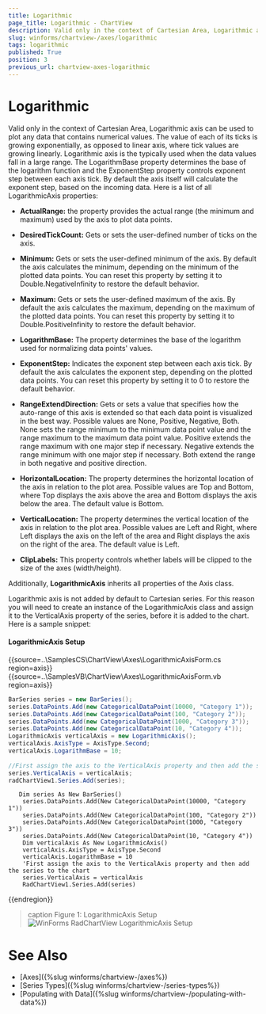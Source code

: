 ```yaml
---
title: Logarithmic
page_title: Logarithmic - ChartView
description: Valid only in the context of Cartesian Area, Logarithmic axis can be used to plot any data that contains numerical values.
slug: winforms/chartview-/axes/logarithmic
tags: logarithmic
published: True
position: 3
previous_url: chartview-axes-logarithmic
---
```


# Logarithmic

Valid only in the context of Cartesian Area, Logarithmic axis can be used to plot any data that contains numerical values. The value of each of its ticks is growing exponentially, as opposed to linear axis, where tick values are growing linearly. Logarithmic axis is the typically used when the data values fall in a large range. The LogarithmBase property determines the base of the logarithm function and the ExponentStep property controls exponent step between each axis tick. By default the axis itself will calculate the exponent step, based on the incoming data. Here is a list of all LogarithmicAxis properties:

* __ActualRange:__ the property provides the actual range (the minimum and maximum) used by the axis to plot data points.

* __DesiredTickCount:__ Gets or sets the user-defined number of ticks on the axis.

* __Minimum:__ Gets or sets the user-defined minimum of the axis. By default the axis calculates the minimum, depending on the minimum of the plotted data points. You can reset this property by setting it to Double.NegativeInfinity to restore the default behavior.

* __Maximum:__ Gets or sets the user-defined maximum of the axis. By default the axis calculates the maximum, depending on the maximum of the plotted data points. You can reset this property by setting it to Double.PositiveInfinity to restore the default behavior.

* __LogarithmBase:__ The property determines the base of the logarithm used for normalizing data points' values.

* __ExponentStep:__ Indicates the exponent step between each axis tick. By default the axis calculates the exponent step, depending on the plotted data points. You can reset this property by setting it to 0 to restore the default behavior.

* __RangeExtendDirection:__ Gets or sets a value that specifies how the auto-range of this axis is extended so that each data point is visualized in the best way. Possible values are None, Positive, Negative, Both. None sets the range minimum to the minimum data point value and the range maximum to the maximum data point value. Positive extends the range maximum with one major step if necessary. Negative extends the range minimum with one major step if necessary. Both extend the range in both negative and positive direction.

* __HorizontalLocation:__ The property determines the horizontal location of the axis in relation to the plot area. Possible values are Top and Bottom, where Top displays the axis above the area and Bottom displays the axis below the area. The default value is Bottom.

* __VerticalLocation:__ The property determines the vertical location of the axis in relation to the plot area. Possible values are Left and Right, where Left displays the axis on the left of the area and Right displays the axis on the right of the area. The default value is Left.

* __ClipLabels:__ This property controls whether labels will be clipped to the size of the axes (width/height).

Additionally, __LogarithmicAxis__ inherits all properties of the Axis class.

Logarithmic axis is not added by default to Cartesian series. For this reason you will need to create an instance of the LogarithmicAxis class and assign it to the VerticalAxis property of the series, before it is added to the chart. Here is a sample snippet: 

#### LogarithmicAxis Setup

{{source=..\SamplesCS\ChartView\Axes\LogarithmicAxisForm.cs region=axis}} 
{{source=..\SamplesVB\ChartView\Axes\LogarithmicAxisForm.vb region=axis}} 

````C#
BarSeries series = new BarSeries();
series.DataPoints.Add(new CategoricalDataPoint(10000, "Category 1"));
series.DataPoints.Add(new CategoricalDataPoint(100, "Category 2"));
series.DataPoints.Add(new CategoricalDataPoint(1000, "Category 3"));
series.DataPoints.Add(new CategoricalDataPoint(10, "Category 4"));
LogarithmicAxis verticalAxis = new LogarithmicAxis();
verticalAxis.AxisType = AxisType.Second;
verticalAxis.LogarithmBase = 10;
            
//First assign the axis to the VerticalAxis property and then add the series to the chart
series.VerticalAxis = verticalAxis;
radChartView1.Series.Add(series);

````
````VB.NET
   Dim series As New BarSeries()
    series.DataPoints.Add(New CategoricalDataPoint(10000, "Category 1"))
    series.DataPoints.Add(New CategoricalDataPoint(100, "Category 2"))
    series.DataPoints.Add(New CategoricalDataPoint(1000, "Category 3"))
    series.DataPoints.Add(New CategoricalDataPoint(10, "Category 4"))
    Dim verticalAxis As New LogarithmicAxis()
    verticalAxis.AxisType = AxisType.Second
    verticalAxis.LogarithmBase = 10
    'First assign the axis to the VerticalAxis property and then add the series to the chart
    series.VerticalAxis = verticalAxis
    RadChartView1.Series.Add(series)

````

{{endregion}} 

>caption Figure 1: LogarithmicAxis Setup
![WinForms RadChartView LogarithmicAxis Setup](images/chartview-axes-logarithmic001.png)

# See Also

* [Axes]({%slug winforms/chartview-/axes%})
* [Series Types]({%slug winforms/chartview-/series-types%})
* [Populating with Data]({%slug winforms/chartview-/populating-with-data%})
